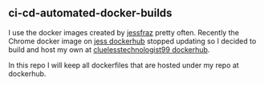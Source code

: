 ## ci-cd-automated-docker-builds  

I use the docker images created by [jessfraz](https://github.com/jessfraz) pretty often. Recently the Chrome docker image on [jess dockerhub](https://hub.docker.com/r/jess/chrome) stopped updating so I decided to build and host my own at [cluelesstechnologist99 dockerhub](https://hub.docker.com/r/cluelesstechnologist99/chrome).  

In this repo I will keep all dockerfiles that are hosted under my repo at dockerhub. 
